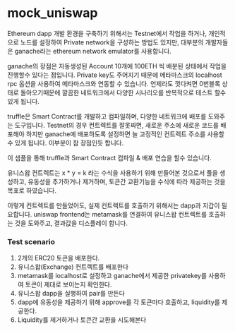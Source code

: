 # mock_uniswap

Ethereum dapp 개발 환경을 구축하기 위해서는 Testnet에서 작업을 하거나, 개인적으로 노드를 설정하여 Private network을 구성하는 방법도 있지만, 
대부분의 개발자들은 ganache라는 ethereum network emulator를 사용합니다.

ganache의 장점은 자동생성된 Account 10개에 100ETH 씩 배분된 상태에서 작업을 진행할수 있다는 점입니다.
Private key도 주어지기 때문에 메타마스크의 localhost rpc 옵션을 사용하여 메타마스크와 연동할 수 있습니다.
언제라도 껏다켜면 0번블록 상태로 돌아오기때문에 깔끔한 네트워크에서 다양한 시나리오를 반복적으로 테스트 할수 있게 됩니다.

truffle은 Smart Contract를 개발하고 컴파일하며, 다양한 네트워크에 배포를 도와주는 도구입니다.
Testnet의 경우 컨트렉트를 잘못짜면, 새로운 주소에 새로운 코드를 배포해야 하지만
ganache에 배포하도록 설정하면  늘 고정적인 컨트렉트 주소를 사용할수 있게 됩니다.
이부분이 참 장점인듯 합니다.

이 샘플을 통해 truffle과 Smart Contract 컴파일 & 배포 연습을 할수 있습니다.

유니스왑 컨트렉트는 x * y = k 라는 수식을 사용하기 위해 만들어본 것으로서
풀을 생성하고, 유동성을 추가하거나 제거하며, 토큰간 교환기능을 수식에 따라 제공하는 것을 목표로 하였습니다.

이렇게 컨트렉트를 만들었어도, 실제 컨트렉트를 호출하기 위해서는 dapp과 지갑이 필요합니다.
uniswap frontend는 metamask를 연결하여 유니스왑 컨트렉트를 호출하는 것을 도와주고,
결과값을 디스플레이 합니다.

### Test scenario
1. 2개의 ERC20 토큰을 배포한다.
2. 유니스왑(Exchange) 컨트렉트를 배포한다
3. metamask를 localhost로 설정하고 ganache에서 제공한 privatekey를 사용하여 토큰이 제대로 보이는지 확인한다.
4. 유니스왑 dapp을 실행하여 pair를 만든다
5. dapp에 유동성을 제공하기 위해 approve를 각 토큰마다 호출하고, liquidity를 제공한다.
6. Liquidity를 제거하거나 토큰간 교환을 시도해본다
